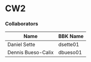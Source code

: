 # CW2

### Collaborators

|Name|BBK Name|
|----|----|
|Daniel Sette|dsette01|
|Dennis Bueso-Calix|dbueso01|

